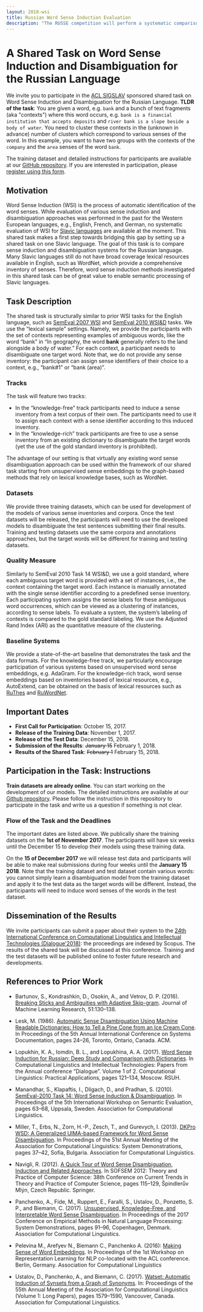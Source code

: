 ```yaml
---
layout: 2018-wsi
title: Russian Word Sense Induction Evaluation
description: "The RUSSE competition will perform a systematic comparison and evaluation of the baseline and the most recent approaches to word sense induction and disambiguation."
---
```


# A Shared Task on Word Sense Induction and Disambiguation for the Russian Language

We invite you to participate in the [ACL SIGSLAV](http://sigslav.cs.helsinki.fi) sponsored shared task on Word Sense Induction and Disambiguation for the Russian Language. **TLDR of the task**: You are given a word, e.g. ```bank``` and a bunch of text fragments (aka "contexts") where this word occurs, e.g. ```bank is a financial institution that accepts deposits``` and ```river bank is a slope beside a body of water```. You need to cluster these contexts in the (unknown in advance) number of clusters which correspond to various senses of the word. In this example, you want to have two groups with the contexts of the ```company``` and the ```area``` senses of the word ```bank```. 

The training dataset and detailed instructions for participants are available at our [GitHub repository](https://nlpub.github.io/russe-wsi-kit/). If you are interested in participation, please [register using this form](https://goo.gl/forms/fnTNOwk4PrsZySX82).

## Motivation

Word Sense Induction (WSI) is the process of automatic identification of the word senses. While evaluation of various sense induction and disambiguation approaches was performed in the past for the Western European languages, e.g., English, French, and German, no systematic evaluation of WSI for [Slavic languages](http://sigslav.cs.helsinki.fi) are available at the moment. This shared task makes a first step towards bridging this gap by setting up a shared task on one Slavic language. The goal of this task is to compare sense induction and disambiguation systems for the Russian language. Many Slavic languages still do not have broad coverage lexical resources available in English, such as WordNet, which provide a comprehensive inventory of senses. Therefore, word sense induction methods investigated in this shared task can be of great value to enable semantic processing of Slavic languages.

## Task Description

The shared task is structurally similar to prior WSI tasks for the English language, such as [SemEval 2007 WSI](http://semeval2.fbk.eu/semeval2.php?location=tasks&taskid=2) and [SemEval 2010 WSI&D](https://www.cs.york.ac.uk/semeval2010_WSI/) tasks.
We use the “lexical sample” settings. Namely, we provide the participants with the set of contexts representing examples of ambiguous words, like the word “bank” in “In geography, the word **bank** generally refers to the land alongside a body of water.” For each context, a participant needs to disambiguate one target word. Note that, we do not provide any sense inventory: the participant can assign sense identifiers of their choice to a context, e.g., “bank#1” or “bank (area)”.

### Tracks

The task will feature two tracks:

* In the “knowledge-free” track participants need to induce a sense inventory from a text corpus of their own. The participants need to use it to assign each context with a sense identifier according to this induced inventory.
* In the “knowledge-rich” track participants are free to use a sense inventory from an existing dictionary to disambiguate the target words (yet the use of the gold standard inventory is prohibited).

The advantage of our setting is that virtually any existing word sense disambiguation approach can be used within the framework of our shared task starting from unsupervised sense embeddings to the graph-based methods that rely on lexical knowledge bases, such as WordNet.

### Datasets

We provide three training datasets, which can be used for development of the models of various sense inventories and corpora.  Once the test datasets will be released, the participants will need to use the developed models to disambiguate the test sentences submitting their final results. Training and testing datasets use the same corpora and annotations approaches, but the target words will be different for training and testing datasets.

### Quality Measure

Similarly to SemEval 2010 Task 14 WSI&D, we use a gold standard, where each ambiguous target word is provided with a set of instances, i.e., the context containing the target word. Each instance is manually annotated with the single sense identifier according to a predefined sense inventory. Each participating system assigns the sense labels for these ambiguous word occurrences, which can be viewed as a clustering of instances, according to sense labels. To evaluate a system, the system’s labeling of contexts is compared to the gold standard labeling. We use the Adjusted Rand Index (ARI) as the quantitative measure of the clustering.


### Baseline Systems

We provide a state-of-the-art baseline that demonstrates the task and the data formats. For the knowledge-free track, we particularly encourage participation of various systems based on unsupervised word sense embeddings, e.g. AdaGram. For the knowledge-rich track, word sense embeddings based on inventories based of lexical resources, e.g., AutoExtend, can be obtained on the basis of lexical resources such as [RuThes](http://www.labinform.ru/pub/ruthes/index.htm) and [RuWordNet](http://ruwordnet.ru/ru/).

## Important Dates

* **First Call for Participation**: October 15, 2017.
* **Release of the Training Data**: November 1, 2017.
* **Release of the Test Data**: December 15, 2018.
* **Submission of the Results**: <s>January 15</s> February 1, 2018.
* **Results of the Shared Task**: <s>February 1</s> February 15, 2018.

## Participation in the Task: Instructions

**Train datasets are already online**. You can start working on the development of our models. The detailed instructions are available at our [Github repository](https://nlpub.github.io/russe-wsi-kit/). Please follow the instruction in this repository to participate in the task and write us a question if something is not clear.

### Flow of the Task and the Deadlines

The important dates are listed above. We publically share the training datasets on the **1st of November 2017**. The participants will have six weeks until the December 15 to develop their models using these training data.

On the **15 of December 2017** we will release test data and participants will be able to make real submissions during four weeks until the **January 15 2018**. Note that the training dataset and test dataset contain various words: you cannot simply learn a disambiguation model from the training dataset and apply it to the test data as the target words will be different. Instead, the participants will need to induce word senses of the words in the test dataset.

## Dissemination of the Results

We invite participants can submit a paper about their system to the [24th International Conference on Computational Linguistics and Intellectual Technologies (Dialogue'2018)](http://www.dialog-21.ru/en/): the proceedings are indexed by Scopus. The results of the shared task will be discussed at this conference. Training and the test datasets will be published online to foster future research and developments. 

## References to Prior Work

* Bartunov, S., Kondrashkin, D., Osokin, A., and Vetrov, D. P. (2016). [Breaking Sticks and Ambiguities with Adaptive Skip-gram](http://proceedings.mlr.press/v51/bartunov16.html). Journal of Machine Learning Research, 51:130–138.

* Lesk, M. (1986). [Automatic Sense Disambiguation Using Machine Readable Dictionaries: How to Tell a Pine Cone from an Ice Cream Cone](https://doi.org/10.1145/318723.318728). In Proceedings of the 5th Annual International Conference on Systems Documentation, pages 24–26, Toronto, Ontario, Canada. ACM.

* Lopukhin, K. A., Iomdin, B. L., and Lopukhina, A. A. (2017). [Word Sense Induction for Russian: Deep Study and Comparison with Dictionaries](http://www.dialog-21.ru/media/3927/lopukhinkaetal.pdf). In Computational Linguistics and Intellectual Technologies: Papers from the Annual conference “Dialogue”. Volume 1 of 2. Computational Linguistics: Practical Applications, pages 121–134, Moscow. RSUH.

* Manandhar, S., Klapaftis, I., Dligach, D., and Pradhan, S. (2010). [SemEval-2010 Task 14: Word Sense Induction & Disambiguation](https://aclweb.org/anthology/S10-1011). In Proceedings of the 5th International Workshop on Semantic Evaluation, pages 63–68, Uppsala, Sweden. Association for Computational Linguistics.

* Miller, T., Erbs, N., Zorn, H.-P., Zesch, T., and Gurevych, I. (2013). [DKPro WSD: A Generalized UIMA-based Framework for Word Sense Disambiguation](https://aclweb.org/anthology/P13-4007). In Proceedings of the 51st Annual Meeting of the Association for Computational Linguistics: System Demonstrations, pages 37–42, Sofia, Bulgaria. Association for Computational Linguistics.

* Navigli, R. (2012). [A Quick Tour of Word Sense Disambiguation, Induction and Related Approaches](https://doi.org/10.1007/978-3-642-27660-6_10). In SOFSEM 2012: Theory and Practice of Computer Science: 38th Conference on Current Trends in Theory and Practice of Computer Science, pages 115–129, Špindlerův Mlýn, Czech Republic. Springer.

* Panchenko, A., Fide, M., Ruppert, E., Faralli, S., Ustalov, D., Ponzetto, S. P., and Biemann, C. (2017). [Unsupervised, Knowledge-Free, and Interpretable Word Sense Disambiguation](https://aclweb.org/anthology/D/D17/D17-2016.pdf). In Proceedings of the 2017 Conference on Empirical Methods in Natural Language Processing: System Demonstrations, pages 91–96, Copenhagen, Denmark. Association for Computational Linguistics.

* Pelevina M., Arefyev N., Biemann C., Panchenko A. (2016): [Making Sense of Word Embeddings](http://anthology.aclweb.org/W16-1620). In Proceedings of the 1st Workshop on Representation Learning for NLP co-located with the ACL conference. Berlin, Germany. Association for Computational Linguistics

* Ustalov, D., Panchenko, A., and Biemann, C. (2017). [Watset: Automatic Induction of Synsets from a Graph of Synonyms](https://doi.org/10.18653/v1/P17-1145). In: Proceedings of the 55th Annual Meeting of the Association for Computational Linguistics (Volume 1: Long Papers), pages 1579–1590, Vancouver, Canada. Association for Computational Linguistics.
